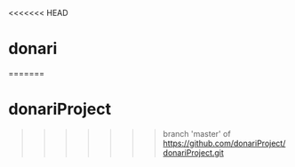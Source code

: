 <<<<<<< HEAD
# donari
=======
# donariProject
>>>>>>> branch 'master' of https://github.com/donariProject/donariProject.git
